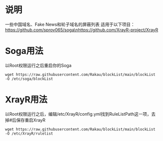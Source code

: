 # 说明
一些中国域名、Fake News和轮子域名的屏蔽列表
适用于以下项目：
https://github.com/sprov065/soga\nhttps://github.com/XrayR-project/XrayR

# Soga用法

以Root权限运行之后重启你的Soga  

```
wget https://raw.githubusercontent.com/Rakau/blockList/main/blockList -O /etc/soga/blockList
```

# XrayR用法

以Root权限运行之后，编辑/etc/XrayR/config.yml找到RuleListPath这一项，去掉#后保存重启XrayR

```
wget https://raw.githubusercontent.com/Rakau/blockList/main/blockList -O /etc/XrayR/rulelist
```
